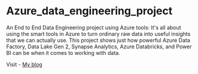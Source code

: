 # Azure_data_engineering_project
An End to End Data Engineering project using Azure tools:
It's all about using the smart tools in Azure to turn ordinary raw data into useful insights that we can actually use. This project shows just how powerful Azure Data Factory, Data Lake Gen 2, Synapse Analytics, Azure Databricks, and Power BI can be when it comes to working with data.

Visit - [My blog](https://pages.github.com/](https://dev.to/metal0bird/end-to-end-netflix-data-analytics-project-using-microsoft-azure-tools-45bd)https://dev.to/metal0bird/end-to-end-netflix-data-analytics-project-using-microsoft-azure-tools-45bd)

